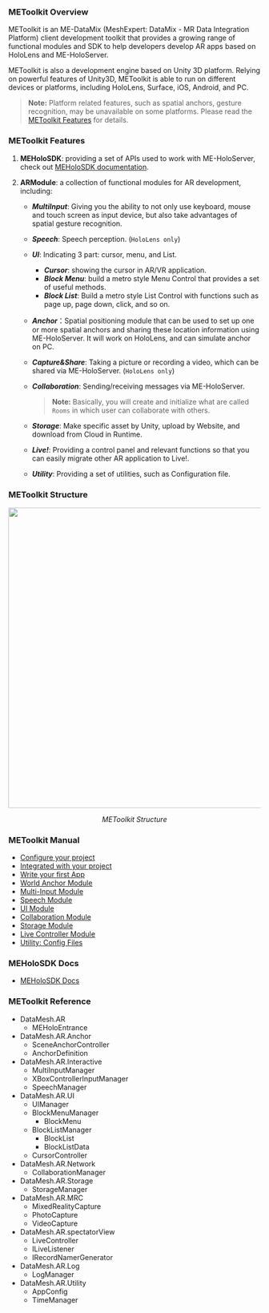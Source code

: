 ### METoolkit Overview

METoolkit is an ME-DataMix (MeshExpert: DataMix - MR Data Integration Platform) client development toolkit that provides a growing range of functional modules and SDK to help developers develop AR apps based on HoloLens and ME-HoloServer.

METoolkit is also a development engine based on Unity 3D platform. Relying on powerful features of Unity3D, METoolkit is able to run on different devices or platforms, including HoloLens, Surface, iOS, Android, and PC.

> **Note:** Platform related features, such as spatial anchors, gesture recognition, may be unavailable on some platforms. Please read the [METoolkit Features](#metoolkit-features) for details.

### METoolkit Features

1. **MEHoloSDK**: providing a set of APIs used to work with ME-HoloServer, check out [MEHoloSDK documentation](SDKs/me-holo-sdk.md).

2. **ARModule**: a collection of functional modules for AR development, including:

   - **_MultiInput_**: Giving you the ability to not only use keyboard, mouse and touch screen as input device, but also take advantages of spatial gesture recognition.

   - **_Speech_**: Speech perception. (`HoloLens only`)

   - **_UI_**: Indicating 3 part: cursor, menu, and List.

     - **_Cursor_**: showing the cursor in AR/VR application.
     - **_Block Menu_**: build a metro style Menu Control that provides a set of useful methods.
     - **_Block List_**: Build a metro style List Control with functions such as page up, page down, click, and so on.

   - **_Anchor_**：Spatial positioning module that can be used to set up one or more spatial anchors and sharing these location information using ME-HoloServer. It will work on HoloLens, and can simulate anchor on PC.

   - **_Capture&Share_**: Taking a picture or recording a video, which can be shared via ME-HoloServer. (`HoloLens only`)

   - **_Collaboration_**: Sending/receiving messages via ME-HoloServer.

     > **Note:** Basically, you will create and initialize what are called `Rooms` in which  user can collaborate with others. 

   - **_Storage_**: Make specific asset by Unity, upload by Website, and download from Cloud in Runtime.

   - **_Live!_**: Providing a control panel and relevant functions so that you can easily migrate other AR application to Live!.

   - **_Utility_**: Providing a set of utilities, such as Configuration file.

### METoolkit Structure

<img src="https://user-images.githubusercontent.com/7381020/28001974-8bb2103c-6563-11e7-972e-1a81842cf746.jpg" width="600">
<p align="center"><em>METoolkit Structure</em></p>


### METoolkit Manual

- [Configure your project](Configure_your_project)
- [Integrated with your project](Integrated_with_your_project)
- [Write your first App](toolkit-man-write-your-first-app.md)
- [World Anchor Module](toolkit-man-world-anchor-module.md)
- [Multi-Input Module](toolkit-man-multi-input-module.md)
- [Speech Module](toolkit-man-speech-module.md)
- [UI Module](toolkit-man-ui-module.md)
- [Collaboration Module](toolkit-man-collaboration-module.md)
- [Storage Module](toolkit-man-storage-module.md)
- [Live Controller Module](toolkit-man-live-module.md)
- [Utility: Config Files](toolkit-man-utility-config-file.md)

### MEHoloSDK Docs

- [MEHoloSDK Docs](me-holo-sdk.md)

### METoolkit Reference

- DataMesh.AR
  - MEHoloEntrance
- DataMesh.AR.Anchor
  - SceneAnchorController
  - AnchorDefinition
- DataMesh.AR.Interactive
  - MultiInputManager
  - XBoxControllerInputManager
  - SpeechManager
- DataMesh.AR.UI
  - UIManager
  - BlockMenuManager
    - BlockMenu
  - BlockListManager
    - BlockList
    - BlockListData
  - CursorController
- DataMesh.AR.Network
  - CollaborationManager
- DataMesh.AR.Storage
  - StorageManager
- DataMesh.AR.MRC
  - MixedRealityCapture
  - PhotoCapture
  - VideoCapture
- DataMesh.AR.spectatorView
  - LiveController
  - ILiveListener
  - IRecordNamerGenerator
- DataMesh.AR.Log
  - LogManager
- DataMesh.AR.Utility
  - AppConfig
  - TimeManager





[Configure_your_project]: release-notes.md
[Integrated_with_your_project]: toolkit/toolkit-man-integrated-METoolkit.md


